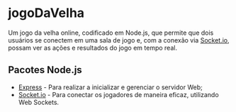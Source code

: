 # jogoDaVelha
Um jogo da velha online, codificado em Node.js, que permite que dois usuários se conectem em uma sala de jogo e, com a conexão via [Socket.io](https://socket.io), possam ver as ações e resultados do jogo em tempo real.

## Pacotes Node.js
* [Express](https://expressjs.com/pt-br/) - Para realizar a inicializar e gerenciar o servidor Web;
* [Socket.io](https://socket.io) - Para conectar os jogadores de maneira eficaz, utilizando Web Sockets.
